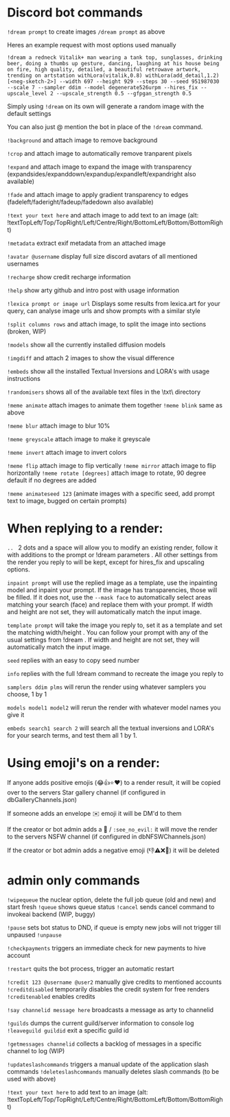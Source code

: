 # Discord bot commands

`!dream prompt` to create images
`/dream prompt` as above

Heres an example request with most options used manually

`!dream a redneck Vitalik+ man wearing a tank top, sunglasses, drinking beer, doing a thumbs up gesture, dancing, laughing at his house being on fire, high quality, detailed, a beautiful retrowave artwork, trending on artstation withLora(vitalik,0.8) withLora(add_detail,1.2) [<neg-sketch-2>] --width 697 --height 929 --steps 30 --seed 951987030 --scale 7 --sampler ddim --model degenerate526urpm --hires_fix --upscale_level 2 --upscale_strength 0.5 --gfpgan_strength 0.5`

Simply using `!dream` on its own will generate a random image with the default settings

You can also just @ mention the bot in place of the `!dream` command.

`!background` and attach image to remove background

`!crop` and attach image to automatically remove tranparent pixels

`!expand` and attach image to expand the image with transparency (expandsides/expanddown/expandup/expandleft/expandright also available)

`!fade` and attach image to apply gradient transparency to edges
(fadeleft/faderight/fadeup/fadedown also available)

`!text your text here`  and attach image to add text to an image (alt: !textTopLeft/Top/TopRight/Left/Centre/Right/BottomLeft/Bottom/BottomRight)

`!metadata` extract exif metadata from an attached image

`!avatar @username`  display full size discord avatars of all mentioned usernames

`!recharge` show credit recharge information

`!help` show arty github and intro post with usage information

`!lexica prompt or image url` Displays some results from lexica.art for your query, can analyse image urls and show prompts with a similar style

`!split columns rows` and attach image, to split the image into sections (broken, WIP)

`!models` show all the currently installed diffusion models

`!imgdiff` and attach 2 images to show the visual difference

`!embeds` show all the installed Textual Inversions and LORA's with usage instructions

`!randomisers` shows all of the available text files in the \txt\ directory

`!meme animate` attach images to animate them together
`!meme blink` same as above

`!meme blur` attach image to blur 10%

`!meme greyscale` attach image to make it greyscale

`!meme invert` attach image to invert colors

`!meme flip` attach image to flip vertically
`!meme mirror` attach image to flip horizontally
`!meme rotate [degrees]` attach image to rotate, 90 degree default if no degrees are added

`!meme animateseed 123` (animate images with a specific seed, add prompt text to image, bugged on certain prompts)


# When replying to a render:

`.. ` 2 dots and a space will allow you to modify an existing render, follow it with additions to the prompt or !dream parameters  . All other settings from the render you reply to will be kept, except for hires_fix and upscaling options.

`inpaint prompt` will use the replied image as a template, use the inpainting model and inpaint your prompt. If the image has transparencies, those will be filled. If it does not, use the `--mask face` to automatically select areas matching your search (face) and replace them with your prompt. If width and height are not set, they will automatically match the input image.

`template prompt` will take the image you reply to, set it as a template and set the matching width/height . You can follow your prompt with any of the usual settings from !dream .  If width and height are not set, they will automatically match the input image.

`seed` replies with an easy to copy seed number

`info` replies with the full !dream command to recreate the image you reply to

`samplers ddim plms` will rerun the render using whatever samplers you choose, 1 by 1

`models model1 model2` will rerun the render with whatever model names you give it

`embeds search1 search 2` will search all the textual inversions and LORA's for your search terms, and test them all 1 by 1.

# Using emoji's on a render:

If anyone adds positive emojis (😂👍⭐❤️) to a render result, it will be copied over to the servers Star gallery channel (if configured in dbGalleryChannels.json)

If someone adds an envelope ✉️ emoji it will be DM'd to them

If the creator or bot admin adds a 🙈 / `:see_no_evil:` it will move the render to the servers NSFW channel (if configured in dbNFSWChannels.json)

If the creator or bot admin adds a negative emoji (👎⚠️❌💩) it will be deleted

# admin only commands

`!wipequeue` the nuclear option, delete the full job queue (old and new) and start fresh
`!queue` shows queue status
`!cancel` sends cancel command to invokeai backend (WIP, buggy)

`!pause` sets bot status to DND, if queue is empty new jobs will not trigger till unpaused
`!unpause`

`!checkpayments` triggers an immediate check for new payments to hive account

`!restart` quits the bot process, trigger an automatic restart

`!credit 123 @username @user2` manually give credits to mentioned accounts
`!creditdisabled`  temporarily disables the credit system for free renders
`!creditenabled` enables credits

`!say channelid message here`  broadcasts a message as arty to channelid

`!guilds` dumps the current guild/server information to console log
`!leaveguild guildid` exit a specific guild id

`!getmessages channelid` collects a backlog of messages in a specific channel to log (WIP)

`!updateslashcommands` triggers a manual update of the application slash commands
`!deleteslashcommands` manually deletes slash commands (to be used with above)

`!text your text here` to add text to an image (alt: !textTopLeft/Top/TopRight/Left/Centre/Right/BottomLeft/Bottom/BottomRight)
